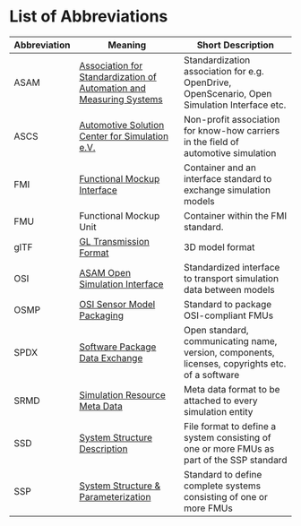 # List of Abbreviations

| Abbreviation | Meaning                                                                                                                       | Short Description                                                                               |
|--------------|-------------------------------------------------------------------------------------------------------------------------------|-------------------------------------------------------------------------------------------------|
| ASAM         | [Association for Standardization of Automation and Measuring Systems](https://www.asam.net/)                                  | Standardization association for e.g. OpenDrive, OpenScenario, Open Simulation Interface etc.    |
| ASCS         | [Automotive Solution Center for Simulation e.V.](https://www.asc-s.de/)                                                       | Non-profit association for know-how carriers in the field of automotive simulation              |
| FMI          | [Functional Mockup Interface](https://fmi-standard.org/)                                                                      | Container and an interface standard to exchange simulation models                               |
| FMU          | Functional Mockup Unit                                                                                                        | Container within the FMI standard.                                                              |
| glTF         | [GL Transmission Format](https://github.com/KhronosGroup/glTF)                                                                | 3D model format                                                                                 |
| OSI          | [ASAM Open Simulation Interface](https://github.com/OpenSimulationInterface)                                                  | Standardized interface to transport simulation data between models                              |
| OSMP         | [OSI Sensor Model Packaging](https://github.com/OpenSimulationInterface/osi-sensor-model-packaging)                           | Standard to package OSI-compliant FMUs                                                          |
| SPDX         | [Software Package Data Exchange](https://spdx.dev/)                                                                           | Open standard, communicating name, version, components, licenses, copyrights etc. of a software |
| SRMD         | [Simulation Resource Meta Data](https://pmsfit.github.io/SSPTraceability/master/#sec-srmdintroduction)                        | Meta data format to be attached to every simulation entity                                      |
| SSD          | [System Structure Description](https://ssp-standard.org/publications/SSP10RC1/SystemStructureAndParameterization10RC1.pdf)    | File format to define a system consisting of one or more FMUs as part of the SSP standard       |
| SSP          | [System Structure & Parameterization](https://ssp-standard.org/)                                                              | Standard to define complete systems consisting of one or more FMUs                              |
